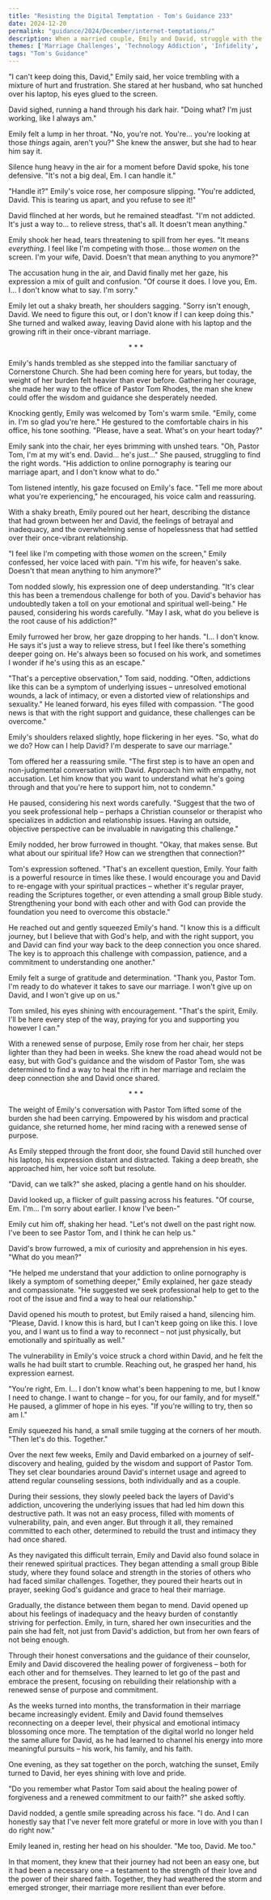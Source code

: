 ```yaml
---
title: "Resisting the Digital Temptation - Tom's Guidance 233"
date: 2024-12-20
permalink: "guidance/2024/December/internet-temptations/"
description: When a married couple, Emily and David, struggle with the husband's growing obsession with online pornography, they seek the wisdom and counsel of Pastor Tom Rhodes to help them navigate the moral and emotional turmoil threatening their relationship and faith.
themes: ['Marriage Challenges', 'Technology Addiction', 'Infidelity', 'Spiritual Guidance', 'Moral Dilemmas']
tags: "Tom's Guidance"
---
```

"I can't keep doing this, David," Emily said, her voice trembling with a mixture of hurt and frustration. She stared at her husband, who sat hunched over his laptop, his eyes glued to the screen.

David sighed, running a hand through his dark hair. "Doing what? I'm just working, like I always am."

Emily felt a lump in her throat. "No, you're not. You're... you're looking at those _things_ again, aren't you?" She knew the answer, but she had to hear him say it.

Silence hung heavy in the air for a moment before David spoke, his tone defensive. "It's not a big deal, Em. I can handle it."

"Handle it?" Emily's voice rose, her composure slipping. "You're addicted, David. This is tearing us apart, and you refuse to see it!"

David flinched at her words, but he remained steadfast. "I'm not addicted. It's just a way to... to relieve stress, that's all. It doesn't mean anything."

Emily shook her head, tears threatening to spill from her eyes. "It means _everything_. I feel like I'm competing with those... those _women_ on the screen. I'm your wife, David. Doesn't that mean anything to you anymore?"

The accusation hung in the air, and David finally met her gaze, his expression a mix of guilt and confusion. "Of course it does. I love you, Em. I... I don't know what to say. I'm sorry."

Emily let out a shaky breath, her shoulders sagging. "Sorry isn't enough, David. We need to figure this out, or I don't know if I can keep doing this." She turned and walked away, leaving David alone with his laptop and the growing rift in their once-vibrant marriage.

<center>* * *</center>

Emily's hands trembled as she stepped into the familiar sanctuary of Cornerstone Church. She had been coming here for years, but today, the weight of her burden felt heavier than ever before. Gathering her courage, she made her way to the office of Pastor Tom Rhodes, the man she knew could offer the wisdom and guidance she desperately needed.

Knocking gently, Emily was welcomed by Tom's warm smile. "Emily, come in. I'm so glad you're here." He gestured to the comfortable chairs in his office, his tone soothing. "Please, have a seat. What's on your heart today?"

Emily sank into the chair, her eyes brimming with unshed tears. "Oh, Pastor Tom, I'm at my wit's end. David... he's just..." She paused, struggling to find the right words. "His addiction to online pornography is tearing our marriage apart, and I don't know what to do."

Tom listened intently, his gaze focused on Emily's face. "Tell me more about what you're experiencing," he encouraged, his voice calm and reassuring.

With a shaky breath, Emily poured out her heart, describing the distance that had grown between her and David, the feelings of betrayal and inadequacy, and the overwhelming sense of hopelessness that had settled over their once-vibrant relationship.

"I feel like I'm competing with those _women_ on the screen," Emily confessed, her voice laced with pain. "I'm his wife, for heaven's sake. Doesn't that mean anything to him anymore?"

Tom nodded slowly, his expression one of deep understanding. "It's clear this has been a tremendous challenge for both of you. David's behavior has undoubtedly taken a toll on your emotional and spiritual well-being." He paused, considering his words carefully. "May I ask, what do you believe is the root cause of his addiction?"

Emily furrowed her brow, her gaze dropping to her hands. "I... I don't know. He says it's just a way to relieve stress, but I feel like there's something deeper going on. He's always been so focused on his work, and sometimes I wonder if he's using this as an escape."

"That's a perceptive observation," Tom said, nodding. "Often, addictions like this can be a symptom of underlying issues – unresolved emotional wounds, a lack of intimacy, or even a distorted view of relationships and sexuality." He leaned forward, his eyes filled with compassion. "The good news is that with the right support and guidance, these challenges can be overcome."

Emily's shoulders relaxed slightly, hope flickering in her eyes. "So, what do we do? How can I help David? I'm desperate to save our marriage."

Tom offered her a reassuring smile. "The first step is to have an open and non-judgmental conversation with David. Approach him with empathy, not accusation. Let him know that you want to understand what he's going through and that you're here to support him, not to condemn."

He paused, considering his next words carefully. "Suggest that the two of you seek professional help – perhaps a Christian counselor or therapist who specializes in addiction and relationship issues. Having an outside, objective perspective can be invaluable in navigating this challenge."

Emily nodded, her brow furrowed in thought. "Okay, that makes sense. But what about our spiritual life? How can we strengthen that connection?"

Tom's expression softened. "That's an excellent question, Emily. Your faith is a powerful resource in times like these. I would encourage you and David to re-engage with your spiritual practices – whether it's regular prayer, reading the Scriptures together, or even attending a small group Bible study. Strengthening your bond with each other and with God can provide the foundation you need to overcome this obstacle."

He reached out and gently squeezed Emily's hand. "I know this is a difficult journey, but I believe that with God's help, and with the right support, you and David can find your way back to the deep connection you once shared. The key is to approach this challenge with compassion, patience, and a commitment to understanding one another."

Emily felt a surge of gratitude and determination. "Thank you, Pastor Tom. I'm ready to do whatever it takes to save our marriage. I won't give up on David, and I won't give up on us."

Tom smiled, his eyes shining with encouragement. "That's the spirit, Emily. I'll be here every step of the way, praying for you and supporting you however I can."

With a renewed sense of purpose, Emily rose from her chair, her steps lighter than they had been in weeks. She knew the road ahead would not be easy, but with God's guidance and the wisdom of Pastor Tom, she was determined to find a way to heal the rift in her marriage and reclaim the deep connection she and David once shared.

<center>* * *</center>

The weight of Emily's conversation with Pastor Tom lifted some of the burden she had been carrying. Empowered by his wisdom and practical guidance, she returned home, her mind racing with a renewed sense of purpose.

As Emily stepped through the front door, she found David still hunched over his laptop, his expression distant and distracted. Taking a deep breath, she approached him, her voice soft but resolute.

"David, can we talk?" she asked, placing a gentle hand on his shoulder.

David looked up, a flicker of guilt passing across his features. "Of course, Em. I'm... I'm sorry about earlier. I know I've been-"

Emily cut him off, shaking her head. "Let's not dwell on the past right now. I've been to see Pastor Tom, and I think he can help us."

David's brow furrowed, a mix of curiosity and apprehension in his eyes. "What do you mean?"

"He helped me understand that your addiction to online pornography is likely a symptom of something deeper," Emily explained, her gaze steady and compassionate. "He suggested we seek professional help to get to the root of the issue and find a way to heal our relationship."

David opened his mouth to protest, but Emily raised a hand, silencing him. "Please, David. I know this is hard, but I can't keep going on like this. I love you, and I want us to find a way to reconnect – not just physically, but emotionally and spiritually as well."

The vulnerability in Emily's voice struck a chord within David, and he felt the walls he had built start to crumble. Reaching out, he grasped her hand, his expression earnest.

"You're right, Em. I... I don't know what's been happening to me, but I know I need to change. I want to change – for you, for our family, and for myself." He paused, a glimmer of hope in his eyes. "If you're willing to try, then so am I."

Emily squeezed his hand, a small smile tugging at the corners of her mouth. "Then let's do this. Together."

Over the next few weeks, Emily and David embarked on a journey of self-discovery and healing, guided by the wisdom and support of Pastor Tom. They set clear boundaries around David's internet usage and agreed to attend regular counseling sessions, both individually and as a couple.

During their sessions, they slowly peeled back the layers of David's addiction, uncovering the underlying issues that had led him down this destructive path. It was not an easy process, filled with moments of vulnerability, pain, and even anger. But through it all, they remained committed to each other, determined to rebuild the trust and intimacy they had once shared.

As they navigated this difficult terrain, Emily and David also found solace in their renewed spiritual practices. They began attending a small group Bible study, where they found solace and strength in the stories of others who had faced similar challenges. Together, they poured their hearts out in prayer, seeking God's guidance and grace to heal their marriage.

Gradually, the distance between them began to mend. David opened up about his feelings of inadequacy and the heavy burden of constantly striving for perfection. Emily, in turn, shared her own insecurities and the pain she had felt, not just from David's addiction, but from her own fears of not being enough.

Through their honest conversations and the guidance of their counselor, Emily and David discovered the healing power of forgiveness – both for each other and for themselves. They learned to let go of the past and embrace the present, focusing on rebuilding their relationship with a renewed sense of purpose and commitment.

As the weeks turned into months, the transformation in their marriage became increasingly evident. Emily and David found themselves reconnecting on a deeper level, their physical and emotional intimacy blossoming once more. The temptation of the digital world no longer held the same allure for David, as he had learned to channel his energy into more meaningful pursuits – his work, his family, and his faith.

One evening, as they sat together on the porch, watching the sunset, Emily turned to David, her eyes shining with love and pride.

"Do you remember what Pastor Tom said about the healing power of forgiveness and a renewed commitment to our faith?" she asked softly.

David nodded, a gentle smile spreading across his face. "I do. And I can honestly say that I've never felt more grateful or more in love with you than I do right now."

Emily leaned in, resting her head on his shoulder. "Me too, David. Me too."

In that moment, they knew that their journey had not been an easy one, but it had been a necessary one – a testament to the strength of their love and the power of their shared faith. Together, they had weathered the storm and emerged stronger, their marriage more resilient than ever before.

